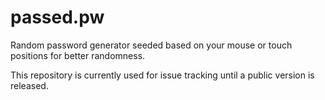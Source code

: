 # passed.pw
Random password generator seeded based on your mouse or touch positions for better randomness.

This repository is currently used for issue tracking until a public version is released.

